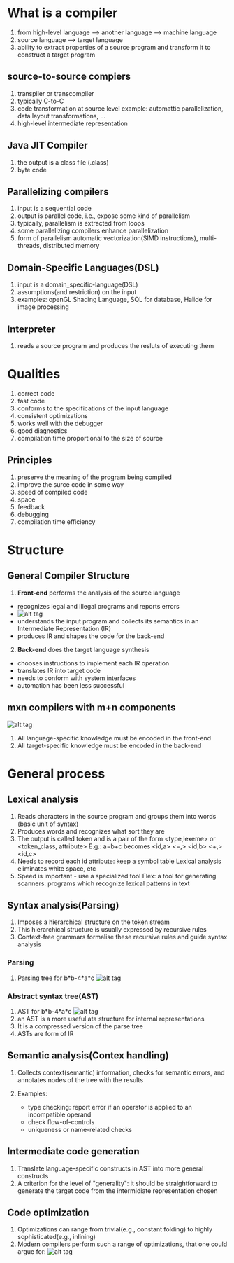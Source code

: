 # What is a compiler

1. from high-level language --> another language --> machine language
2. source language --> target language
3. ability to extract properties of a source program and transform it to construct a target program

## source-to-source compiers
1. transpiler or transcompiler
2. typically C-to-C
3. code transformation at source level
example: automattic parallelization, data layout transformations, ...
4. high-level intermediate representation

## Java JIT Compiler
1. the output is a class file (.class)
2. byte code

## Parallelizing compilers
1. input is a sequential code
2. output is parallel code, i.e., expose some kind of parallelism
3. typically, parallelism is extracted from loops
4. some parallelizing compilers enhance parallelization
5. form of parallelism
automatic vectorization(SIMD instructions), multi-threads, distributed memory

## Domain-Specific Languages(DSL)
1. input is a domain_specific-language(DSL)
2. assumptions(and restriction) on the input
3. examples:
openGL Shading Language, SQL for database, Halide for image processing

## Interpreter
1. reads a source program and produces the resluts of executing them

# Qualities
1. correct code
2. fast code
3. conforms to the specifications of the input language
4. consistent optimizations
5. works well with the debugger
6. good diagnostics
7. compilation time proportional to the size of source

## Principles 
1. preserve the meaning of the program being compiled
2. improve the surce code in some way
3. speed of compiled code
4. space
5. feedback
6. debugging
7. compilation time efficiency


# Structure
## General Compiler Structure
1. **Front-end** performs the analysis of the source language
  * recognizes legal and illegal programs and reports errors
  * ![alt tag](http://oga6pysjo.bkt.gdipper.com/structure-of-compilers.jpg)
  * understands the input program and collects its semantics in an Intermediate Representation (IR)
  * produces IR and shapes the code for the back-end
2. **Back-end** does the target language synthesis
  * chooses instructions to implement each IR operation
  * translates IR into target code
  * needs to conform with system interfaces
  * automation has been less successful

## mxn compilers with m+n components
![alt tag](http://oga6pysjo.bkt.gdipper.com/image/Course-Compiler-Design/mxn-compilers.jpg)

1. All language-specific knowledge must be encoded in the front-end
2. All target-specific knowledge must be encoded in the back-end

# General process
## Lexical analysis
1. Reads characters in the source program and groups them into words (basic unit of syntax)
2. Produces words and recognizes what sort they are
3. The output is called token and is a pair of the form <type,lexeme> or <token_class, attribute>
E.g.: a=b+c becomes <id,a> <=,> <id,b> <+,> <id,c>
4. Needs to record each id attribute: keep a symbol table
Lexical analysis eliminates white space, etc
5. Speed is important - use a specialized tool
Flex: a tool for generating scanners: programs which recognize lexical patterns in text

## Syntax analysis(Parsing)
1. Imposes a hierarchical structure on the token stream
2. This hierarchical structure is usually expressed by recursive rules
3. Context-free grammars formalise these recursive rules and guide syntax analysis

### Parsing
1. Parsing tree for b\*b-4\*a\*c
![alt tag](http://oga6pysjo.bkt.gdipper.com/image/Course-Compiler-Design/parsing-tree.jpg)

### Abstract syntax tree(AST)
1. AST for b\*b-4\*a\*c
![alt tag](http://oga6pysjo.bkt.gdipper.com/image/Course-Compiler-Design/AST.jpg)
1. an AST is a more useful ata structure for internal representations
2. It is a compressed version of the parse tree
3. ASTs are form of IR

## Semantic analysis(Contex handling)
1. Collects context(semantic) information, checks for semantic errors, and annotates nodes of the tree with the results
2. Examples:

	* type checking: report error if an operator is applied to an incompatible operand
	* check flow-of-controls
	* uniqueness or name-related checks

## Intermediate code generation
1. Translate language-specific constructs in AST into more general constructs
2. A criterion for the level of "generality": it should be straightforward to generate the target code from the intermidiate representation chosen

## Code optimization
1. Optimizations can range from trivial(e.g., constant folding) to highly sophisticated(e.g., inlining)
2. Modern compilers perform such a range of optimizations, that one could argue for:
![alt tag](http://oga6pysjo.bkt.gdipper.com/image/Course-Compiler-Design/code-optimization.jpg)

